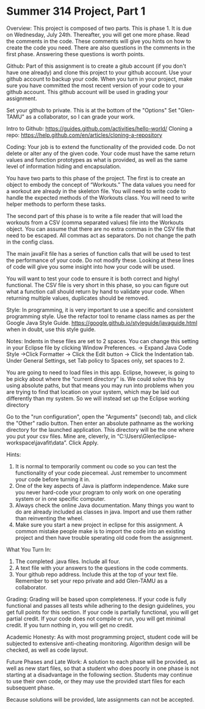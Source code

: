 # Summer 314 Project, Part 1

Overview:
This project is composed of two parts. This is phase 1. It is due on Wednesday, July 24th. Thereafter, you will get one more phase. Read the comments in the code. These comments will give you hints on how to create the code you need. There are also questions in the comments in the first phase. Answering these questions is worth points.

Github:
Part of this assignment is to create a gitub account (if you don't have one already) and clone this project to your github account. Use your github account to backup your code. When you turn in your project, make sure you have committed the most recent version of your code to your github account. This github account will be used in grading your assignment.

Set your github to private. This is at the bottom of the "Options"
Set "Glen-TAMU" as a collaborator, so I can grade your work.

Intro to Github: https://guides.github.com/activities/hello-world/
Cloning a repo: https://help.github.com/en/articles/cloning-a-repository

Coding:
Your job is to extend the functionality of the provided code. Do not delete or alter any of the given code. Your code must have the same return values and function prototypes as what is provided, as well as the same level of information hiding and encapsulation.

You have two parts to this phase of the project. The first is to create an object to embody the concept of “Workouts.”  The data values you need for a workout are already in the skeleton file. You will need to write code to handle the expected methods of the Workouts class. You will need to write helper methods to perform these tasks.

The second part of this phase is to write a file reader that will load the workouts from a CSV (comma separated values) file into the Workouts object. You can assume that there are no extra commas in the CSV file that need to be escaped. All commas act as separators. Do not change the path in the config class. 

The main javaFit file has a series of function calls that will be used to test the performance of your code. Do not modify these. Looking at these lines of code will give you some insight into how your code will be used.

You will want to test your code to ensure it is both correct and highyl functional. The CSV file is very short in this phase, so you can figure out what a function call should return by hand to validate your code. When returning multiple values, duplicates should be removed. 

Style:
In programming, it is very important to use a specific and consistent programming style. Use the refactor tool to rename class names as per the Google Java Style Guide. https://google.github.io/styleguide/javaguide.html when in doubt, use this style guide.

Notes:
Indents in these files are set to 2 spaces. You can change this setting in your Eclipse file by clicking Window Preferences. -> Expand Java Code Style ->Click Formatter -> Click the Edit button -> Click the Indentation tab.
Under General Settings, set Tab policy to Spaces only, set spaces to 2.

You are going to need to load files in this app. Eclipse, however, is going to be picky about where the “current directory” is. We could solve this by using absolute paths, but that means you may run into problems when you are trying to find that location on your system, which may be laid out differently than my system. So we will instead set up the Eclipse working directory

Go to the "run configuration", open the "Arguments" (second) tab, and click the "Other" radio button. Then enter an absolute pathname as the working directory for the launched application. This directory will be the one where you put your csv files. Mine are, cleverly, in “C:\Users\Glen\eclipse-workspace\javafit\data”. Click Apply.

Hints:
1. It is normal to temporarily comment ou code so you can test the functionality of your code piecemeal. Just remember to uncomment your code before turning it in. 
2. One of the key aspects of Java is platform independence. Make sure you never hard-code your program to only work on one operating system or in one specific computer.
3. Always check the online Java documentation. Many things you want to do are already included as classes in java. Import and use them rather than reinventing the wheel.
4. Make sure you start a new project in eclipse for this assignment. A common mistake people make is to import the code into an existing project and then have trouble sperating old code from the assignment.

What You Turn In:
1) The completed .java files. Include all four.
2) A text file with your answers to the questions in the code comments.
3) Your github repo address. Include this at the top of your text file. Remember to set your repo private and add Glen-TAMU as a collaborator.

Grading: 
Grading will be based upon completeness. If your code is fully functional and passes all tests while adhering to the design guidelines, you get full points for this section. If your code is partially functional, you will get partial credit. If your code does not compile or run, you will get minimal credit. If you turn nothing in, you will get no credit.

Academic Honesty: As with most programming project, student code will be subjected to extensive anti-cheating monitoring. Algorithm design will be checked, as well as code layout. 

Future Phases and Late Work:
A solution to each phase will be provided, as well as new start files, so that a student who does poorly in one phase is not starting at a disadvantage in the following section. Students may continue to use their own code, or they may use the provided start files for each subsequent phase.

Because solutions will be provided, late assignments can not be accepted.

